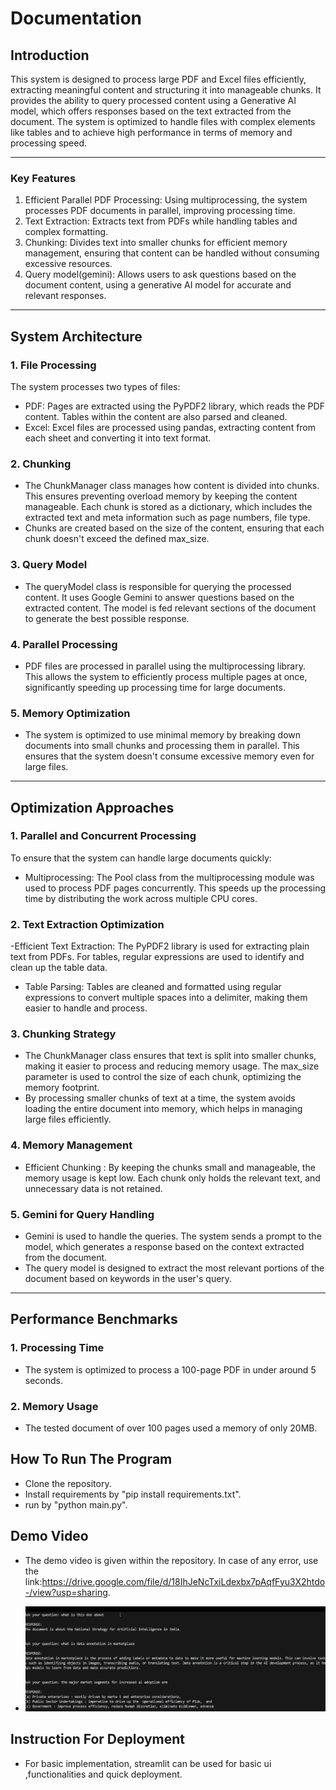 # **Documentation**

## **Introduction**
This system is designed to process large PDF and Excel files efficiently, extracting meaningful content and structuring it into manageable chunks. It provides the ability to query processed content using a Generative AI model, which offers responses based on the text extracted from the document. The system is optimized to handle files with complex elements like tables and to achieve high performance in terms of memory and processing speed.

---

### **Key Features**
1. Efficient Parallel PDF Processing: Using multiprocessing, the system processes PDF documents in parallel, improving processing time.
2. Text Extraction: Extracts text from PDFs while handling tables and complex formatting.
3. Chunking: Divides text into smaller chunks for efficient memory management, ensuring that content can be handled without consuming excessive resources.
4. Query model(gemini): Allows users to ask questions based on the document content, using a generative AI model for accurate and relevant responses.

---

## **System Architecture**

### **1. File Processing**
The system processes two types of files:

- PDF: Pages are extracted using the PyPDF2 library, which reads the PDF content. Tables within the content are also parsed and cleaned.
- Excel: Excel files are processed using pandas, extracting content from each sheet and converting it into text format.

### **2.  Chunking**
- The ChunkManager class manages how content is divided into chunks. This ensures preventing overload memory by keeping the content manageable. Each chunk is stored as a dictionary, which includes the extracted text and meta information such as page numbers, file type.
- Chunks are created based on the size of the content, ensuring that each chunk doesn't exceed the defined max_size.

### **3. Query Model**
- The queryModel class is responsible for querying the processed content. It uses Google Gemini to answer questions based on the extracted content. The model is fed relevant sections of the document to generate the best possible response.

### **4. Parallel Processing**
- PDF files are processed in parallel using the multiprocessing library. This allows the system to efficiently process multiple pages at once, significantly speeding up processing time for large documents.

### **5. Memory Optimization**
- The system is optimized to use minimal memory by breaking down documents into small chunks and processing them in parallel. This ensures that the system doesn't consume excessive memory even for large files.

---

## **Optimization Approaches**

### **1. Parallel and Concurrent Processing**
To ensure that the system can handle large documents quickly:
- Multiprocessing: The Pool class from the multiprocessing module was used to process PDF pages concurrently. This speeds up the processing time by distributing the work across multiple CPU cores.

### **2. Text Extraction Optimization**
-Efficient Text Extraction: The PyPDF2 library is used for extracting plain text from PDFs. For tables, regular expressions are used to identify and clean up the table data.
- Table Parsing: Tables are cleaned and formatted using regular expressions to convert multiple spaces into a delimiter, making them easier to handle and process.
### **3. Chunking Strategy**
- The ChunkManager class ensures that text is split into smaller chunks, making it easier to process and reducing memory usage. The max_size parameter is used to control the size of each chunk, optimizing the memory footprint.
- By processing smaller chunks of text at a time, the system avoids loading the entire document into memory, which helps in managing large files efficiently.

### **4. Memory Management**
- Efficient Chunking : By keeping the chunks small and manageable, the memory usage is kept low. Each chunk only holds the relevant text, and unnecessary data is not retained.


### **5. Gemini for Query Handling**
- Gemini is used to handle the queries. The system sends a prompt to the model, which generates a response based on the context extracted from the document.
- The query model is designed to extract the most relevant portions of the document based on keywords in the user's query.

---

## **Performance Benchmarks**

### **1. Processing Time**
- The system is optimized to process a 100-page PDF in under around 5 seconds.

### **2. Memory Usage**
- The tested document of over 100 pages used a memory of only 20MB.

## **How To Run The Program**

- Clone the repository.
- Install requirements by "pip install requirements.txt".
- run by "python main.py".

## **Demo Video**

- The demo video is given within the repository. In case of any error, use the link:https://drive.google.com/file/d/18IhJeNcTxiLdexbx7pAqfFyu3X2htdo-/view?usp=sharing.

- ![image](TestImage.png)

## **Instruction For Deployment**

- For basic implementation, streamlit can be used for basic ui ,functionalities and quick deployment.
